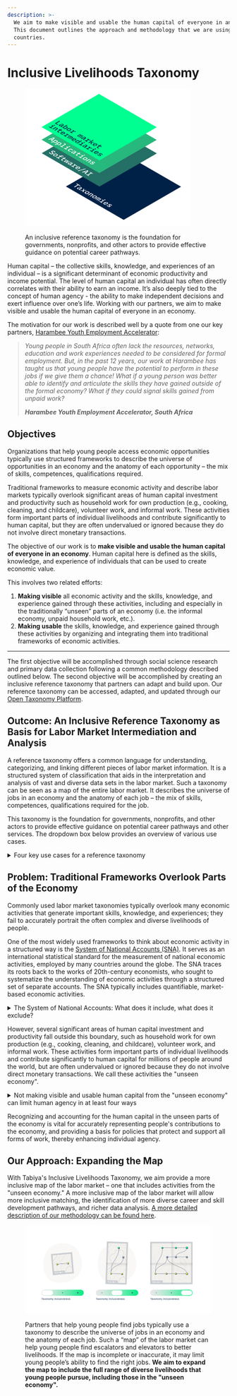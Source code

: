 ```yaml
---
description: >-
  We aim to make visible and usable the human capital of everyone in an economy.
  This document outlines the approach and methodology that we are using across
  countries.
---
```


# Inclusive Livelihoods Taxonomy

<figure><img src="../../.gitbook/assets/layer4_lessheight.png" alt="Image of a stack, with the bottom layer (taxonomies) highlighted." width="375"><figcaption><p> An inclusive reference taxonomy is the foundation for governments, nonprofits, and other actors to provide effective guidance on potential career pathways.</p></figcaption></figure>

Human capital – the collective skills, knowledge, and experiences of an individual – is a significant determinant of economic productivity and income potential. The level of human capital an individual has often directly correlates with their ability to earn an income. It’s also deeply tied to the concept of human agency - the ability to make independent decisions and exert influence over one’s life. Working with our partners, we aim to make visible and usable the human capital of everyone in an economy.

The motivation for our work is described well by a quote from one our key partners, [Harambee Youth Employment Accelerator](https://www.harambee.co.za):

> _Young people in South Africa often lack the resources, networks, education and work experiences needed to be considered for formal employment. But, in the past 12 years, our work at Harambee has taught us that young people have the potential to perform in these jobs if we give them a chance! What if a young person was better able to identify and articulate the skills they have gained outside of the formal economy? What if they could signal skills gained from unpaid work?_
>
> _**Harambee Youth Employment Accelerator, South Africa**_

## Objectives

Organizations that help young people access economic opportunities typically use structured frameworks to describe the universe of opportunities in an economy and the anatomy of each opportunity – the mix of skills, competences, qualifications required.&#x20;

Traditional frameworks to measure economic activity and describe labor markets typically overlook significant areas of human capital investment and productivity such as household work for own production (e.g., cooking, cleaning, and childcare), volunteer work, and informal work. These activities form important parts of individual livelihoods and contribute significantly to human capital, but they are often undervalued or ignored because they do not involve direct monetary transactions.&#x20;

The objective of our work is to **make visible and usable the human capital of everyone in an economy**. Human capital here is defined as the skills, knowledge, and experience of individuals that can be used to create economic value.&#x20;

This involves two related efforts:

1. **Making visible** all economic activity and the skills, knowledge, and experience gained through these activities, including and especially in the traditionally “unseen” parts of an economy (i.e. the informal economy, unpaid household work, etc.).&#x20;
2. **Making usable** the skills, knowledge, and experience gained through these activities by organizing and integrating them into traditional frameworks of economic activities.&#x20;

***

The first objective will be accomplished through social science research and primary data collection following a common methodology described outlined below. The second objective will be accomplished by creating an inclusive reference taxonomy that partners can adapt and build upon. Our reference taxonomy can be accessed, adapted, and updated through our [Open Taxonomy Platform](open-taxonomy-platform.md).

## Outcome: An Inclusive Reference Taxonomy as Basis for Labor Market Intermediation and Analysis

A reference taxonomy offers a common language for understanding, categorizing, and linking different pieces of labor market information. It is a structured system of classification that aids in the interpretation and analysis of vast and diverse data sets in the labor market. Such a taxonomy can be seen as a map of the entire labor market. It describes the universe of jobs in an economy and the anatomy of each job – the mix of skills, competences, qualifications required for the job.&#x20;

This taxonomy is the foundation for governments, nonprofits, and other actors to provide effective guidance on potential career pathways and other services. The dropdown box below provides an overview of various use cases.&#x20;

<details>

<summary>Four key use cases for a reference taxonomy</summary>

1. **Matching**: A reference taxonomy helps to match the supply and demand sides of the labor market. For example, it can identify overlapping skills or qualifications between what employers are looking for in a job posting and what a job seeker has listed on their CV. By creating a system where these skills and qualifications are standardized and categorized, it's much easier to match job seekers to suitable job vacancies.
2. **Career Guidance and Skill Development Pathways**: A reference taxonomy can be used for tailored guidance to jobseekers, as it provides clear pathways for career development. It can highlight the skills or qualifications required for certain roles, or suggest alternative roles where similar skills or qualifications are required.
3. **Data Analysis and Interpretation**: When the skills, qualifications, and job titles are classified in a standardized way, it becomes possible to analyze and interpret the labor market data in a meaningful way. This could be for the purpose of understanding labor market trends, the most in-demand skills, the industries with the most vacancies, and so forth.
4. **Policy Making and Research**: A standard classification system can also support policy making and research by providing a consistent way of comparing data across different industries, geographical regions, and over time. This can support labor market forecasting, planning for education and training, and developing workforce development strategies.

</details>

## Problem: Traditional Frameworks Overlook Parts of the Economy

Commonly used labor market taxonomies typically overlook many economic activities that generate important skills, knowledge, and experiences; they fail to accurately portrait the often complex and diverse livelihoods of people.&#x20;

One of the most widely used frameworks to think about economic activity in a structured way is the [System of National Accounts (SNA)](https://unstats.un.org/unsd/nationalaccount/sna.asp). It serves as an international statistical standard for the measurement of national economic activities, employed by many countries around the globe. The SNA traces its roots back to the works of 20th-century economists, who sought to systematize the understanding of economic activities through a structured set of separate accounts. The SNA typically includes quantifiable, market-based economic activities.&#x20;

<details>

<summary>The System of National Accounts: What does it include, what does it exclude?</summary>

The [System of National Accounts (SNA)](https://unstats.un.org/unsd/nationalaccount/sna.asp) serves as an international statistical standard for the measurement of economic activities. This methodological framework, employed by various countries around the globe, guides the production, interpretation, and use of internationally comparable economic statistics. The SNA's existence is predicated on the need to standardize and simplify the complex nature of economic transactions. It functions as an economic map, describing the interconnections between different economic actors (households, businesses, government), their activities (consumption, production, investment), and the overall performance of an economy.&#x20;

One key element in the SNA is the concept of the "production boundary." The production boundary delineates the transactions that are accounted for in the calculation of Gross Domestic Product (GDP) and other key economic indicators.&#x20;

</details>

However, several significant areas of human capital investment and productivity fall outside this boundary, such as household work for own production (e.g., cooking, cleaning, and childcare), volunteer work, and informal work. These activities form important parts of individual livelihoods and contribute significantly to human capital for millions of people around the world, but  are often undervalued or ignored because they do not involve direct monetary transactions. We call these activities the "unseen economy".

<details>

<summary>Not making visible and usable human capital from the "unseen economy" can limit human agency in at least four ways</summary>

1. **Under-valuation of Skills and Experience**: Many skills and experiences gained in these unseen areas of the economy are valuable and transferable. For example, managing a household requires skills in budgeting, logistics, negotiation, and multitasking. However, if these activities are not recognized as productive, valuable work, people (typically women, who disproportionately take on unpaid household work) who have spent their time in these areas may find it harder to transition into paid employment or may not receive fair compensation for the skills they've developed.
2. **Limited Economic Opportunities**: By not recognizing and compensating these activities, individuals engaged in them are often left without financial resources, limiting their ability to invest in themselves (like getting education or starting a business). This situation can contribute to income inequality, poverty, and diminished social mobility, further restricting individual agency.
3. **Impediment to Policy Recognition**: If these activities are not counted in official economic measures, they are less likely to be considered in policy decisions. For example, policies designed to support workers often focus on those in paid employment and may overlook the needs of people who are engaged in unpaid work. This lack of policy recognition can limit access to support structures like social security, healthcare, or labor protections.
4. **Reinforcement of Gender Inequalities**: Globally, women tend to do more unpaid work than men, including caregiving and household chores. The undervaluing of this work reinforces gender inequality by limiting women's time and opportunities to participate in paid work or other activities that could enhance their skills and expand their options.

</details>

Recognizing and accounting for the human capital in the unseen parts of the economy is vital for accurately representing people's contributions to the economy, and providing a basis for policies that protect and support all forms of work, thereby enhancing individual agency.

## Our Approach: Expanding the Map

With Tabiya's Inclusive Livelihoods Taxonomy, we aim provide a more inclusive map of the labor market – one that includes activities from the "unseen economy." A more inclusive map of the labor market will allow more inclusive matching, the identification of more diverse career and skill development pathways, and richer data analysis. [A more detailed description of our methodology can be found here](methodology.md).

<figure><img src="../../.gitbook/assets/expanding_the_map.png" alt=""><figcaption><p>Partners that help young people find jobs typically use a taxonomy to describe the universe of jobs in an economy and the anatomy of each job. Such a “map” of the labor market can help young people find escalators and elevators to better livelihoods. If the map is incomplete or inaccurate, it may limit young people’s ability to find the right jobs. <strong>We aim to expand the map to include the full range of diverse livelihoods that young people pursue, including those in the "unseen economy".</strong></p></figcaption></figure>
